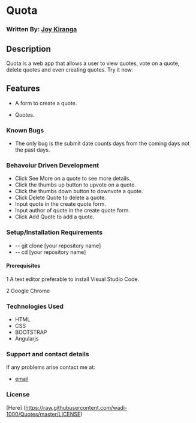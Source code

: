 # Quota

### Written By: [Joy Kiranga](https://github.com/wadi-1000)

## Description

Quota is a web app that allows a user to view quotes, vote on a quote, delete quotes and even creating quotes.
Try it now.

## Features

-  A form to create a quote.

-  Quotes.



### Known Bugs

-  The only bug is the submit date counts days from the coming days not the past days.

### Behavoiur Driven Development

-  Click See More on a quote to see more details.
-  Click the thumbs up button to upvote on a quote.
-  Click the thumbs down button to downvote a quote.
-  Click Delete Quote to delete a quote.
-  Input quote in the create quote form.
-  Input author of quote in the create quote form.
- Click Add Quote to add a quote.

### Setup/Installation Requirements

-  -- git clone [your repository name]
-  -- cd [your repository name]

#### Prerequisites

1 A text editor preferable to install Visual Studio Code.

2 Google Chrome

### Technologies Used

-  HTML
-  CSS
-  BOOTSTRAP
-  Angularjs

### Support and contact details

If any problems arise contact me at:

-  [email](jk.mk@gmail.com)

### License

[Here] (https://raw.githubusercontent.com/wadi-1000/Quotes/master/LICENSE)
